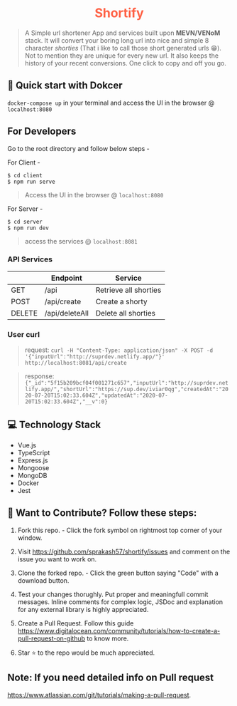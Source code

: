 <h1 align="center" style="color:tomato">Shortify</h1>

> A Simple url shortener App and services built upon **MEVN/VENoM** stack. It will convert your boring long url into nice and simple 8 character *shorties* (That i like to call those short generated urls 😁). Not to mention they are unique for every new url. It also keeps the history of your recent conversions. One click to copy and off you go.

## 🚀 Quick start with Dokcer

`docker-compose up` in your terminal and access the UI in the browser @ `localhost:8080`

## For Developers

Go to the root directory and follow below steps -

For Client - 

```
$ cd client
$ npm run serve
```
> Access the UI in the browser @ `localhost:8080`

For Server - 

```
$ cd server
$ npm run dev
```
> access the services  @ `localhost:8081`

### API Services

|        | Endpoint       | Service               |
|--------|----------------|-----------------------|
| GET    | /api           | Retrieve all shorties |
| POST   | /api/create    | Create a shorty       |
| DELETE | /api/deleteAll | Delete all shorties   |

### User curl

> request: `curl -H "Content-Type: application/json" -X POST -d '{"inputUrl":"http://suprdev.netlify.app/"}' http://localhost:8081/api/create`

> response: `{"_id":"5f15b209bcf04f001271c657","inputUrl":"http://suprdev.netlify.app/","shortUrl":"https://sup.dev/iviar0qg","createdAt":"2020-07-20T15:02:33.604Z","updatedAt":"2020-07-20T15:02:33.604Z","__v":0}`

## 💻 Technology Stack

- Vue.js
- TypeScript
- Express.js
- Mongoose
- MongoDB
- Docker
- Jest

## 🤝 Want to Contribute? Follow these steps:
1. Fork this repo. - Click the fork symbol on rightmost top corner of your window.

2. Visit https://github.com/sprakash57/shortify/issues and comment on the issue you want to work on.

3. Clone the forked repo. - Click the green button saying "Code" with a download button.

4. Test your changes thorughly. Put proper and meaningfull commit messages. Inline comments for complex logic, JSDoc and explanation for any external library is highly appreciated.

5. Create a Pull Request. Follow this guide https://www.digitalocean.com/community/tutorials/how-to-create-a-pull-request-on-github to know more.

6. Star ⭐ to the repo would be much appreciated.

## Note: If you need detailed info on Pull request
https://www.atlassian.com/git/tutorials/making-a-pull-request.

